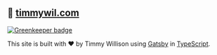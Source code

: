 ## 🚀 [timmywil.com](https://timmywil.com)

[![Greenkeeper badge](https://badges.greenkeeper.io/timmywil/timmywil.github.io.svg)](https://greenkeeper.io/)

This site is built with ❤️ by Timmy Willison using [Gatsby][gatsby] in [TypeScript][typescript].

[gatsby]: https://github.com/gatsbyjs/gatsby
[typescript]: https://www.typescriptlang.org/
